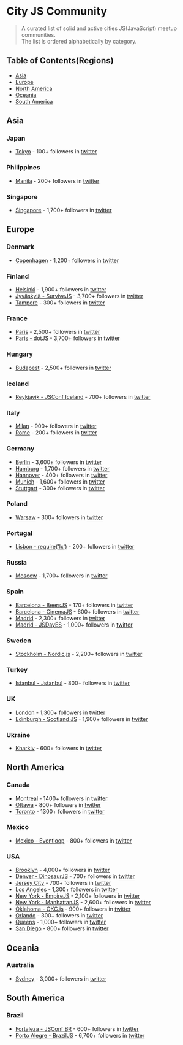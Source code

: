 # City JS Community

> A curated list of solid and active cities JS(JavaScript) meetup communities.  
The list is ordered alphabetically by category.

## Table of Contents(Regions)
*  [Asia](#asia)
*  [Europe](#europe)
*  [North America](#north-america)
*  [Oceania](#oceania)
*  [South America](#south-america)

## Asia

### Japan
* [Tokyo](http://tokyojs.com) - 100+ followers in [twitter](https://twitter.com/tokyo_js)

### Philippines
* [Manila](http://manilajs.com) - 200+ followers in [twitter](https://twitter.com/manila_js)

### Singapore
* [Singapore](http://jsconf.asia) - 1,700+ followers in [twitter](https://twitter.com/jsconfasia)


## Europe

### Denmark
* [Copenhagen](http://copenhagenjs.dk) - 1,200+ followers in [twitter](https://twitter.com/copenhagenjs)

### Finland
* [Helsinki](http://helsinkijs.org) - 1,900+ followers in [twitter](https://twitter.com/helsinkijs)
* [Jyväskylä - SurviveJS](http://survivejs.com) - 3,700+ followers in [twitter](https://twitter.com/survivejs)
* [Tampere](http://meetabit.com/communities/127) - 300+ followers in [twitter](https://twitter.com/TampereJS)

### France
* [Paris](http://parisjs.org) - 2,500+ followers in [twitter](https://twitter.com/parisjs)
* [Paris - dotJS](http://dotjs.io) - 3,700+ followers in [twitter](https://twitter.com/dotJS)

### Hungary
* [Budapest](http://jsconfbp.com) - 2,500+ followers in [twitter](https://twitter.com/jsconfbp)

### Iceland
* [Reykjavik - JSConf Iceland](http://jsconf.is) - 700+ followers in [twitter](https://twitter.com/jsconfis)

### Italy
* [Milan](http://milanojs.com) - 900+ followers in [twitter](https://twitter.com/Milano_JS)
* [Rome](http://romajs.org) - 200+ followers in [twitter](https://twitter.com/roma_js)

### Germany
* [Berlin](http:///berlinjs.org) - 3,600+ followers in [twitter](https://twitter.com/berlinjs)
* [Hamburg](http://jsunconf.eu) - 1,700+ followers in [twitter](https://twitter.com/jsunconf)
* [Hannover](http://hannoverjs.de) - 400+ followers in [twitter](https://twitter.com/hannoverjs)
* [Munich](http://munichjs.org) - 1,600+ followers in [twitter](https://twitter.com/munichjs)
* [Stuttgart](http://meetup.com/stuttgartjs) - 300+ followers in [twitter](https://twitter.com/stuttgartjs)

### Poland
* [Warsaw](http://warsawjs.com) - 300+ followers in [twitter](https://twitter.com/warsawjs)

### Portugal
* [Lisbon - require('lx')](https://www.meetup.com/require-lx) - 200+ followers in [twitter](https://twitter.com/requirelx)

### Russia
* [Moscow](http://moscowjs.com) - 1,700+ followers in [twitter](https://twitter.com/moscowjs)

### Spain
* [Barcelona - BeersJS](https://www.meetup.com/AngularJS-Beers) - 170+ followers in [twitter](https://twitter.com/BeersJS)
* [Barcelona - CinemaJS](https://cinemajs.tech) - 600+ followers in [twitter](https://twitter.com/CinemaJS)
* [Madrid](http://meetup.com/es/madridjs) - 2,300+ followers in [twitter](https://twitter.com/MadridJS)
* [Madrid - JSDayES](http://jsday.es) - 1,000+ followers in [twitter](https://twitter.com/JSDayES)

### Sweden
* [Stockholm - Nordic.js](http://nordicjs.com) - 2,200+ followers in [twitter](https://twitter.com/nordicjs)

### Turkey
* [Istanbul - Jstanbul](https://www.meetup.com/jstanbul/) - 800+ followers in [twitter](https://twitter.com/jstanbulorg)

### UK
* [London](http://londonjs.uk) - 1,300+ followers in [twitter](https://twitter.com/london_JS)
* [Edinburgh - Scotland JS](http:/scotlandjs.com) - 1,900+ followers in [twitter](https://twitter.com/ScotlandJS)

### Ukraine
* [Kharkiv](http://kharkivjs.org/) - 600+ followers in [twitter](https://twitter.com/kharkivjs)


## North America

### Canada 
* [Montreal](http://js-montreal.org) - 1400+ followers in [twitter](https://twitter.com/jsmontreal)
* [Ottawa](http://ottawajs.org) - 800+ followers in [twitter](https://twitter.com/ottawa_js)
* [Toronto](http://torontojs.com) - 1300+ followers in [twitter](https://twitter.com/torontojs)

### Mexico
* [Mexico - Eventloop](https://www.meetup.com/eventloop/) - 800+ followers in [twitter](https://twitter.com/eventloop)

### USA
* [Brooklyn](http://brooklynjs.com/) - 4,000+ followers in [twitter](https://twitter.com/brooklyn_js)
* [Denver - DinosaurJS](http://dinosaurjs.org) - 700+ followers in [twitter](https://twitter.com/dinosaur_js)
* [Jersey City](http://jerseyscript.github.io) - 700+ followers in [twitter](https://twitter.com/jerseyscriptusa)
* [Los Angeles](http://js.la) - 1,300+ followers in [twitter](https://twitter.com/jsdotla)
* [New York - EmpireJS](http://empirejs.org) - 2,100+ followers in [twitter](https://twitter.com/EmpireJS)
* [New York - ManhattanJS](http://manhattanjs.com) - 2,600+ followers in [twitter](https://twitter.com/manhattan_js)
* [Oklahoma - OKC.js](http://okcjs.com) - 900+ followers in [twitter](https://twitter.com/OKCjs)
* [Orlando](http://meetup.com/orlandojs) - 300+ followers in [twitter](https://twitter.com/OrlandoJSGroup)
* [Queens](http://meetup.com/QueensJS) - 1,000+ followers in [twitter](https://twitter.com/queens_js)
* [San Diego](http://sandiegojs.org) - 800+ followers in [twitter](https://twitter.com/sandiegojs)

## Oceania

### Australia
* [Sydney](http://sydjs.com) - 3,000+ followers in [twitter](https://twitter.com/sydjs)

## South America

### Brazil
* [Fortaleza - JSConf BR](http://jsconfbr.org) - 600+ followers in [twitter](https://twitter.com/jsconfbr)
* [Porto Alegre - BrazilJS](http://braziljs.org) - 6,700+ followers in [twitter](https://twitter.com/braziljs)
